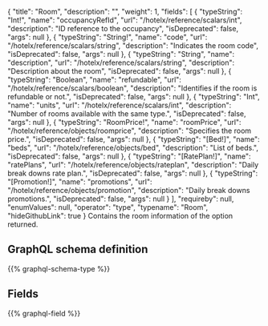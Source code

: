 {
  "title": "Room",
  "description": "",
  "weight": 1,
  "fields": [
    {
      "typeString": "Int!",
      "name": "occupancyRefId",
      "url": "/hotelx/reference/scalars/int",
      "description": "ID reference to the occupancy",
      "isDeprecated": false,
      "args": null
    },
    {
      "typeString": "String!",
      "name": "code",
      "url": "/hotelx/reference/scalars/string",
      "description": "Indicates the room code",
      "isDeprecated": false,
      "args": null
    },
    {
      "typeString": "String",
      "name": "description",
      "url": "/hotelx/reference/scalars/string",
      "description": "Description about the room",
      "isDeprecated": false,
      "args": null
    },
    {
      "typeString": "Boolean",
      "name": "refundable",
      "url": "/hotelx/reference/scalars/boolean",
      "description": "Identifies if the room is refundable or not.",
      "isDeprecated": false,
      "args": null
    },
    {
      "typeString": "Int",
      "name": "units",
      "url": "/hotelx/reference/scalars/int",
      "description": "Number of rooms available with the same type.",
      "isDeprecated": false,
      "args": null
    },
    {
      "typeString": "RoomPrice!",
      "name": "roomPrice",
      "url": "/hotelx/reference/objects/roomprice",
      "description": "Specifies the room price.",
      "isDeprecated": false,
      "args": null
    },
    {
      "typeString": "[Bed!]",
      "name": "beds",
      "url": "/hotelx/reference/objects/bed",
      "description": "List of beds.",
      "isDeprecated": false,
      "args": null
    },
    {
      "typeString": "[RatePlan!]",
      "name": "ratePlans",
      "url": "/hotelx/reference/objects/rateplan",
      "description": "Daily break downs rate plan.",
      "isDeprecated": false,
      "args": null
    },
    {
      "typeString": "[Promotion!]",
      "name": "promotions",
      "url": "/hotelx/reference/objects/promotion",
      "description": "Daily break downs promotions.",
      "isDeprecated": false,
      "args": null
    }
  ],
  "requireby": null,
  "enumValues": null,
  "operator": "type",
  "typename": "Room",
  "hideGithubLink": true
}
Contains the room information of the option returned.
## GraphQL schema definition

{{% graphql-schema-type %}}

## Fields

{{% graphql-field %}}
